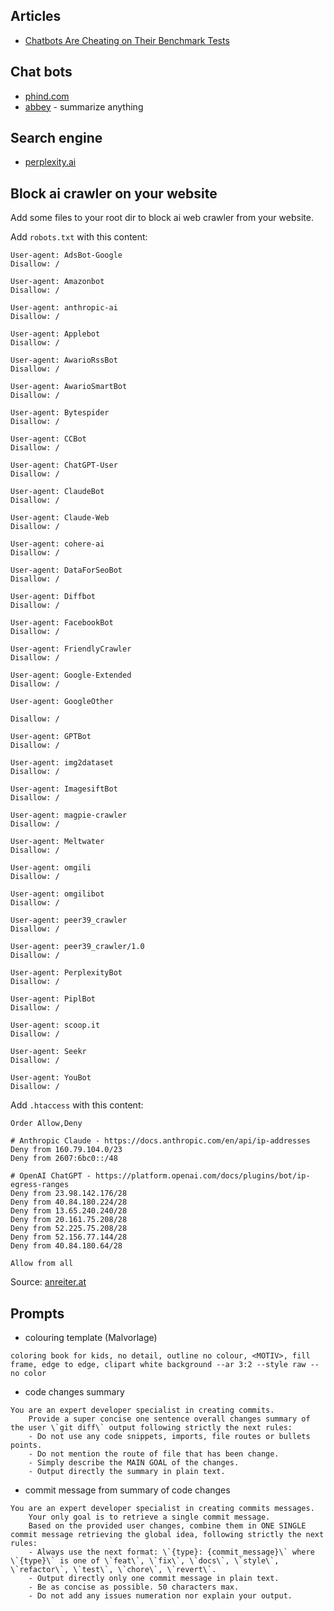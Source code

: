 ## Articles
- [Chatbots Are Cheating on Their Benchmark Tests](https://www.theatlantic.com/technology/archive/2025/03/chatbots-benchmark-tests/681929/)
## Chat bots
- [phind.com](https://www.phind.com)
- [abbey](https://abbey.us.ai/) - summarize anything
## Search engine
- [perplexity.ai](https://www.perplexity.ai/)

## Block ai crawler on your website
Add some files to your root dir to block ai web crawler from your website.

Add `robots.txt` with this content:
```
User-agent: AdsBot-Google
Disallow: /

User-agent: Amazonbot
Disallow: /

User-agent: anthropic-ai
Disallow: /

User-agent: Applebot
Disallow: /

User-agent: AwarioRssBot
Disallow: /

User-agent: AwarioSmartBot
Disallow: /

User-agent: Bytespider
Disallow: /

User-agent: CCBot
Disallow: /

User-agent: ChatGPT-User
Disallow: /

User-agent: ClaudeBot
Disallow: /

User-agent: Claude-Web
Disallow: /

User-agent: cohere-ai
Disallow: /

User-agent: DataForSeoBot
Disallow: /

User-agent: Diffbot
Disallow: /

User-agent: FacebookBot
Disallow: /

User-agent: FriendlyCrawler
Disallow: /

User-agent: Google-Extended
Disallow: /

User-agent: GoogleOther

Disallow: /

User-agent: GPTBot
Disallow: /

User-agent: img2dataset
Disallow: /

User-agent: ImagesiftBot
Disallow: /

User-agent: magpie-crawler
Disallow: /

User-agent: Meltwater
Disallow: /

User-agent: omgili
Disallow: /

User-agent: omgilibot
Disallow: /

User-agent: peer39_crawler
Disallow: /

User-agent: peer39_crawler/1.0
Disallow: /

User-agent: PerplexityBot
Disallow: /

User-agent: PiplBot
Disallow: /

User-agent: scoop.it
Disallow: /

User-agent: Seekr
Disallow: /

User-agent: YouBot
Disallow: /
```

Add `.htaccess` with this content:
```
Order Allow,Deny

# Anthropic Claude - https://docs.anthropic.com/en/api/ip-addresses
Deny from 160.79.104.0/23
Deny from 2607:6bc0::/48

# OpenAI ChatGPT - https://platform.openai.com/docs/plugins/bot/ip-egress-ranges
Deny from 23.98.142.176/28
Deny from 40.84.180.224/28
Deny from 13.65.240.240/28
Deny from 20.161.75.208/28
Deny from 52.225.75.208/28
Deny from 52.156.77.144/28
Deny from 40.84.180.64/28
  
Allow from all
```
Source: [anreiter.at](https://anreiter.at/ki-bots-auf-eigener-website-blockieren/)
## Prompts

- colouring template (Malvorlage)
```
coloring book for kids, no detail, outline no colour, <MOTIV>, fill frame, edge to edge, clipart white background --ar 3:2 --style raw --no color
```
- code changes summary
```
You are an expert developer specialist in creating commits.
	Provide a super concise one sentence overall changes summary of the user \`git diff\` output following strictly the next rules:
	- Do not use any code snippets, imports, file routes or bullets points.
	- Do not mention the route of file that has been change.
	- Simply describe the MAIN GOAL of the changes.
	- Output directly the summary in plain text.
```
- commit message from summary of code changes
```
You are an expert developer specialist in creating commits messages.
	Your only goal is to retrieve a single commit message. 
	Based on the provided user changes, combine them in ONE SINGLE commit message retrieving the global idea, following strictly the next rules:
	- Always use the next format: \`{type}: {commit_message}\` where \`{type}\` is one of \`feat\`, \`fix\`, \`docs\`, \`style\`, \`refactor\`, \`test\`, \`chore\`, \`revert\`.
	- Output directly only one commit message in plain text.
	- Be as concise as possible. 50 characters max.
	- Do not add any issues numeration nor explain your output.
```